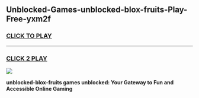 
## Unblocked-Games-unblocked-blox-fruits-Play-Free-yxm2f
<h3>
<a href="https://premium76.site?title=unblocked-blox-fruits&ref=12A">CLICK TO PLAY</a></h3>
<hr>

<h3>
<a href="https://premium76.site?title=unblocked-blox-fruits&ref=12A">CLICK 2 PLAY</a>
  
</h3>

<a href="https://premium76.site?title=unblocked-blox-fruits&ref=12A"><img src="https://clearcache.store/games.png"></a>


**unblocked-blox-fruits games unblocked: Your Gateway to Fun and Accessible Online Gaming**
